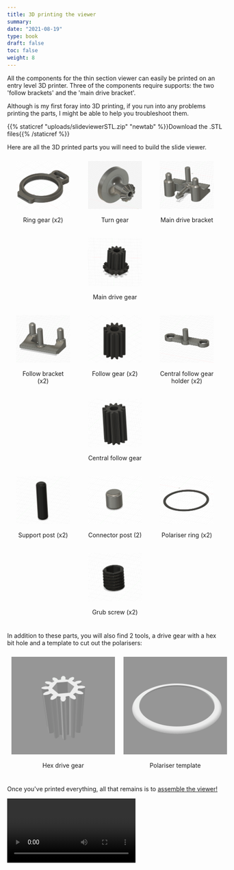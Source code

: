 ```yaml
---
title: 3D printing the viewer
summary: 
date: "2021-08-19"
type: book
draft: false
toc: false
weight: 8
---
```


All the components for the thin section viewer can easily be printed on an entry level 3D printer. Three of the components require supports: the two 'follow brackets' and the 'main drive bracket'. 

Although is my first foray into 3D printing, if you run into any problems printing the parts, I might be able to help you troubleshoot them.


{{% staticref "uploads/slideviewerSTL.zip" "newtab" %}}Download the .STL files{{% /staticref %}}

Here are all the 3D printed parts you will need to build the slide viewer. 

<div style="display: flex; flex-wrap: wrap; justify-content: space-around;">
  <div style="flex: 0 0 25%; padding: 10px; text-align: center;">
    <img src="ring_gear.png" alt="Ring gear (x2)" style="max-width: 100%;">
    <p>Ring gear (x2)</p>
  </div>
  <div style="flex: 0 0 25%; padding: 10px; text-align: center;">
    <img src="turn_gear.png" alt="Turn gear" style="max-width: 100%;">
    <p>Turn gear</p>
  </div>
  <div style="flex: 0 0 25%; padding: 10px; text-align: center;">
    <img src="main_drive_bracket.png" alt="Main drive bracket" style="max-width: 100%;">
    <p>Main drive bracket</p>
  </div>
  <div style="flex: 0 0 25%; padding: 10px; text-align: center;">
    <img src="main_drive_gear.png" alt="Main drive gear" style="max-width: 100%;">
    <p>Main drive gear</p>
  </div>
</div>

<div style="display: flex; flex-wrap: wrap; justify-content: space-around;">
  <div style="flex: 0 0 25%; padding: 10px; text-align: center;">
    <img src="follow_bracket.png" alt="Follow bracket (x2)" style="max-width: 100%;">
    <p>Follow bracket (x2)</p>
  </div>
  <div style="flex: 0 0 25%; padding: 10px; text-align: center;">
    <img src="follow_gear.png" alt="Follow gear (x2)" style="max-width: 100%;">
    <p>Follow gear (x2)</p>
  </div>
  <div style="flex: 0 0 25%; padding: 10px; text-align: center;">
    <img src="central_follow_gear_holder.png" alt="Central follow gear holder (x2)" style="max-width: 100%;">
    <p>Central follow gear holder (x2)</p>
  </div>
  <div style="flex: 0 0 25%; padding: 10px; text-align: center;">
    <img src="central_follow_gear.png" alt="Central follow gear" style="max-width: 100%;">
    <p>Central follow gear</p>
  </div>
</div>

<div style="display: flex; flex-wrap: wrap; justify-content: space-around;">
  <div style="flex: 0 0 25%; padding: 10px; text-align: center;">
    <img src="support_post.png" alt="Support post (x2)" style="max-width: 100%;">
    <p>Support post (x2)</p>
  </div>
  <div style="flex: 0 0 25%; padding: 10px; text-align: center;">
    <img src="connector_post.png" alt="Connector post (x2)" style="max-width: 100%;">
    <p>Connector post (2)</p>
  </div>
  <div style="flex: 0 0 25%; padding: 10px; text-align: center;">
    <img src="polariser_ring.png" alt="Polariser ring (x2)" style="max-width: 100%;">
    <p>Polariser ring (x2)</p>
  </div>
  <div style="flex: 0 0 25%; padding: 10px; text-align: center;">
    <img src="grub_screw.png" alt="Grub screw (x2)" style="max-width: 100%;">
    <p>Grub screw (x2)</p>
  </div>
</div>



In addition to these parts, you will also find 2 tools, a drive gear with a hex bit hole and a template to cut out the polarisers:

<div style="display: flex; justify-content: space-between;">
  <div style="flex: 0 0 48%; padding: 10px; text-align: center;">
    <img src="hexgear.png" alt="Image 1" style="max-width: 100%;">
    <p>Hex drive gear</p>
  </div>
  <div style="flex: 0 0 48%; padding: 10px; text-align: center;">
    <img src="poltemp.png" alt="Image 2" style="max-width: 100%;">
    <p>Polariser template</p>
  </div>
</div>

Once you've printed everything, all that remains is to [assemble the viewer!](https://matthewtarling.github.io/outreach/assembly/)

<video id="myVideo" src="printing.mp4" title="Title" autoplay loop></video>
<script>
  const video = document.getElementById('myVideo');
  video.autoplay = true;
</script>
